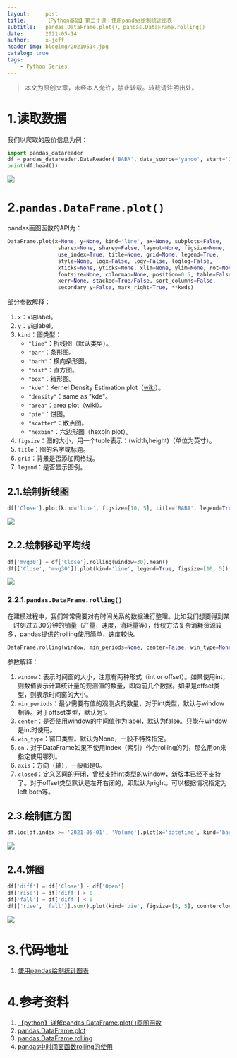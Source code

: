 ```yaml
---
layout:     post
title:      【Python基础】第二十课：使用pandas绘制统计图表
subtitle:   pandas.DataFrame.plot()，pandas.DataFrame.rolling()
date:       2021-05-14
author:     x-jeff
header-img: blogimg/20210514.jpg
catalog: true
tags:
    - Python Series
---
```

>本文为原创文章，未经本人允许，禁止转载。转载请注明出处。

# 1.读取数据

我们以爬取的股价信息为例：

```python
import pandas_datareader
df = pandas_datareader.DataReader('BABA', data_source='yahoo', start='2020-05-01')
print(df.head())
```

![](https://github.com/x-jeff/BlogImage/raw/master/PythonSeries/Lesson20/20x1.png)

# 2.`pandas.DataFrame.plot()`

pandas画图函数的API为：

```python
DataFrame.plot(x=None, y=None, kind='line', ax=None, subplots=False, 
                sharex=None, sharey=False, layout=None, figsize=None, 
                use_index=True, title=None, grid=None, legend=True, 
                style=None, logx=False, logy=False, loglog=False, 
                xticks=None, yticks=None, xlim=None, ylim=None, rot=None, 
                fontsize=None, colormap=None, position=0.5, table=False, yerr=None, 
                xerr=None, stacked=True/False, sort_columns=False, 
                secondary_y=False, mark_right=True, **kwds)
```

部分参数解释：

1. `x`：x轴label。
2. `y`：y轴label。
3. `kind`：图类型：
	* `"line"`：折线图（默认类型）。
	* `"bar"`：条形图。
	* `"barh"`：横向条形图。
	* `"hist"`：直方图。
	* `"box"`：箱形图。
	* `"kde"`：Kernel Density Estimation plot（[wiki](https://en.wikipedia.org/wiki/Kernel_density_estimation)）。
	* `"density"`：same as "kde"。
	* `"area"`：area plot（[wiki](https://en.wikipedia.org/wiki/Area_chart)）。
	* `"pie"`：饼图。
	* `"scatter"`：散点图。
	* `"hexbin"`：六边形图（hexbin plot）。
4. `figsize`：图的大小，用一个tuple表示：(width,height)（单位为英寸）。
5. `title`：图的名字或标题。
6. `grid`：背景是否添加网格线。
7. `legend`：是否显示图例。

## 2.1.绘制折线图

```python
df['Close'].plot(kind='line', figsize=[10, 5], title='BABA', legend=True, grid=True)
```

![](https://github.com/x-jeff/BlogImage/raw/master/PythonSeries/Lesson20/20x2.png)

## 2.2.绘制移动平均线

```python
df['mvg30'] = df['Close'].rolling(window=30).mean()
df[['Close', 'mvg30']].plot(kind='line', legend=True, figsize=[10, 5])
```

![](https://github.com/x-jeff/BlogImage/raw/master/PythonSeries/Lesson20/20x3.png)

### 2.2.1.`pandas.DataFrame.rolling()`

在建模过程中，我们常常需要对有时间关系的数据进行整理。比如我们想要得到某一时刻过去30分钟的销量（产量，速度，消耗量等），传统方法复杂消耗资源较多，pandas提供的rolling使用简单，速度较快。

```python
DataFrame.rolling(window, min_periods=None, center=False, win_type=None, on=None, axis=0, closed=None)
```

参数解释：

1. `window`：表示时间窗的大小，注意有两种形式（int or offset）。如果使用int，则数值表示计算统计量的观测值的数量，即向前几个数据。如果是offset类型，则表示时间窗的大小。
2. `min_periods`：最少需要有值的观测点的数量，对于int类型，默认与window相等。对于offset类型，默认为1。
3. `center`：是否使用window的中间值作为label，默认为false。只能在window是int时使用。
4. `win_type`：窗口类型。默认为None，一般不特殊指定。
5. `on`：对于DataFrame如果不使用index（索引）作为rolling的列，那么用on来指定使用哪列。
6. `axis`：方向（轴），一般都是0。
7. `closed`：定义区间的开闭，曾经支持int类型的window，新版本已经不支持了。对于offset类型默认是左开右闭的，即默认为right。可以根据情况指定为left,both等。

## 2.3.绘制直方图

```python
df.loc[df.index >= '2021-05-01', 'Volume'].plot(x='datetime', kind='bar', figsize=[10, 5], title='BABA', legend=True)
```

![](https://github.com/x-jeff/BlogImage/raw/master/PythonSeries/Lesson20/20x4.png)

## 2.4.饼图

```python
df['diff'] = df['Close'] - df['Open']
df['rise'] = df['diff'] > 0
df['fall'] = df['diff'] < 0
df[['rise', 'fall']].sum().plot(kind='pie', figsize=[5, 5], counterclock=True, startangle=90, legend=True)
```

![](https://github.com/x-jeff/BlogImage/raw/master/PythonSeries/Lesson20/20x5.png)

# 3.代码地址

1. [使用pandas绘制统计图表](https://github.com/x-jeff/Python_Code_Demo/tree/master/Demo20)

# 4.参考资料

1. [【python】详解pandas.DataFrame.plot( )画图函数](https://blog.csdn.net/brucewong0516/article/details/80524442)
2. [pandas.DataFrame.plot](https://pandas.pydata.org/docs/reference/api/pandas.DataFrame.plot.html)
3. [pandas.DataFrame.rolling](https://pandas.pydata.org/docs/reference/api/pandas.DataFrame.rolling.html)
4. [pandas中时间窗函数rolling的使用](https://blog.csdn.net/wj1066/article/details/78853717)